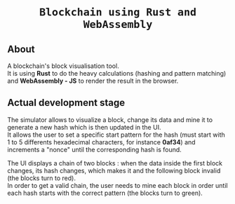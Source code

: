 <div align="center">

  <h1><code>Blockchain using Rust and WebAssembly</code></h1>

</div>

## About

A blockchain's block visualisation tool.  
It is using **Rust** to do the heavy calculations (hashing and pattern matching) and **WebAssembly - JS** to render the result in the browser.

## Actual development stage

The simulator allows to visualize a block, change its data and mine it to generate a new hash which is then updated in the UI.  
It allows the user to set a specific start pattern for the hash (must start with 1 to 5 differents hexadecimal characters, for instance **0af34**) and increments a "nonce" until the corresponding hash is found.

The UI displays a chain of two blocks : when the data inside the first block changes, its hash changes, which makes it and the following block invalid (the blocks turn to red).  
In order to get a valid chain, the user needs to mine each block in order until each hash starts with the correct pattern (the blocks turn to green).
